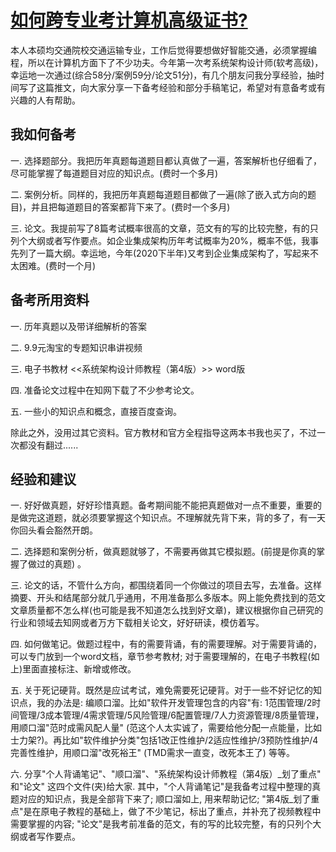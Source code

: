 # [如何跨专业考计算机高级证书?](!https://mp.weixin.qq.com/s/GbrOx66uwrOySWgd7mlwdw)

本人本硕均交通院校交通运输专业，工作后觉得要想做好智能交通，必须掌握编程，所以在计算机方面下了不少功夫。今年第一次考系统架构设计师(软考高级)，幸运地一次通过(综合58分/案例59分/论文51分)，有几个朋友问我分享经验，抽时间写了这篇推文，向大家分享一下备考经验和部分手稿笔记，希望对有意备考或有兴趣的人有帮助。 

 

## 我如何备考

一. 选择题部分。我把历年真题每道题目都认真做了一遍，答案解析也仔细看了，尽可能掌握了每道题目对应的知识点。(费时一个多月)

 

二. 案例分析。同样的，我把历年真题每道题目都做了一遍(除了嵌入式方向的题目)，并且把每道题目的答案都背下来了。(费时一个多月)

 

三. 论文。我提前写了8篇考试概率很高的文章，范文有的写的比较完整，有的只列个大纲或者写作要点。如企业集成架构历年考试概率为20%，概率不低，我事先列了一篇大纲。幸运地，今年(2020下半年)又考到企业集成架构了，写起来不太困难。(费时一个月)

 

## 备考所用资料

一. 历年真题以及带详细解析的答案

二. 9.9元淘宝的专题知识串讲视频

三. 电子书教材 <<系统架构设计师教程（第4版）>> word版

四. 准备论文过程中在知网下载了不少参考论文。

五. 一些小的知识点和概念，直接百度查询。

 

除此之外，没用过其它资料。官方教材和官方全程指导这两本书我也买了，不过一次都没有翻过......

 

## 经验和建议

一. 好好做真题，好好珍惜真题。备考期间能不能把真题做对一点不重要，重要的是做完这道题，就必须要掌握这个知识点。不理解就先背下来，背的多了，有一天你回头看会豁然开朗。

 

二. 选择题和案例分析，做真题就够了，不需要再做其它模拟题。(前提是你真的掌握了做过的真题) 。

 

三. 论文的话，不管什么方向，都围绕着同一个你做过的项目去写，去准备。这样摘要、开头和结尾部分就几乎通用，不用准备那么多版本。网上能免费找到的范文文章质量都不怎么样(也可能是我不知道怎么找到好文章)，建议根据你自己研究的行业和领域去知网或者万方下载相关论文，好好研读，模仿着写。

 

四. 如何做笔记。做题过程中，有的需要背诵，有的需要理解。对于需要背诵的，可以专门放到一个word文档，章节参考教材; 对于需要理解的，在电子书教程(如上)里面直接标注、新增或修改。

 

五. 关于死记硬背。既然是应试考试，难免需要死记硬背。对于一些不好记忆的知识点，我的办法是: 编顺口溜。比如"软件开发管理包含的内容"有: 1范围管理/2时间管理/3成本管理/4需求管理/5风险管理/6配置管理/7人力资源管理/8质量管理，用顺口溜"范时成需风配人量" (范这个人太实诚了，需要给他分配一点能量，比如士力架?)。再比如"软件维护分类"包括1改正性维护/2适应性维护/3预防性维护/4完善性维护，用顺口溜"改死裕王" (TMD需求一直变，改死本王了) 等等。

 

六. 分享"个人背诵笔记"、"顺口溜"、"系统架构设计师教程（第4版）_划了重点" 和"论文" 这四个文件(夹)给大家. 其中，"个人背诵笔记"是我备考过程中整理的真题对应的知识点，我是全部背下来了; 顺口溜如上, 用来帮助记忆; "第4版_划了重点"是在原电子教程的基础上，做了不少笔记，标出了重点，并补充了视频教程中需要掌握的内容; "论文"是我考前准备的范文，有的写的比较完整，有的只列个大纲或者写作要点。
